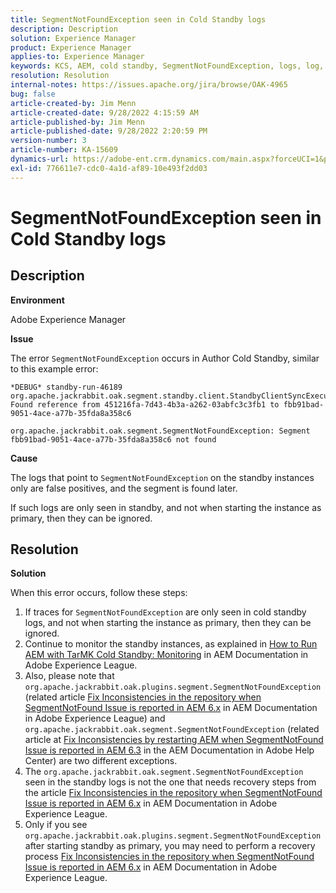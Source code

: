 ```yaml
---
title: SegmentNotFoundException seen in Cold Standby logs
description: Description
solution: Experience Manager
product: Experience Manager
applies-to: Experience Manager
keywords: KCS, AEM, cold standby, SegmentNotFoundException, logs, log, Adobe Experience Manager
resolution: Resolution
internal-notes: https://issues.apache.org/jira/browse/OAK-4965
bug: false
article-created-by: Jim Menn
article-created-date: 9/28/2022 4:15:59 AM
article-published-by: Jim Menn
article-published-date: 9/28/2022 2:20:59 PM
version-number: 3
article-number: KA-15609
dynamics-url: https://adobe-ent.crm.dynamics.com/main.aspx?forceUCI=1&pagetype=entityrecord&etn=knowledgearticle&id=5941513c-e43e-ed11-9db1-0022480866ad
exl-id: 776611e7-cdc0-4a1d-af89-10e493f2dd03
---
```

# SegmentNotFoundException seen in Cold Standby logs

## Description

<b>Environment</b>

Adobe Experience Manager

<b>Issue</b>

The error `SegmentNotFoundException` occurs in Author Cold Standby, similar to this example error:

```
*DEBUG* standby-run-46189 org.apache.jackrabbit.oak.segment.standby.client.StandbyClientSyncExecution Found reference from 451216fa-7d43-4b3a-a262-03abfc3c3fb1 to fbb91bad-9051-4ace-a77b-35fda8a358c6

org.apache.jackrabbit.oak.segment.SegmentNotFoundException: Segment fbb91bad-9051-4ace-a77b-35fda8a358c6 not found
```

<b>Cause</b>

The logs that point to `SegmentNotFoundException` on the standby instances only are false positives, and the segment is found later.

If such logs are only seen in standby, and not when starting the instance as primary, then they can be ignored.

## Resolution

<b>Solution</b>

When this error occurs, follow these steps:

1. If traces for `SegmentNotFoundException` are only seen in cold standby logs, and not when starting the instance as primary, then they can be ignored.
1. Continue to monitor the standby instances, as explained in [How to Run AEM with TarMK Cold Standby: Monitoring](https://docs.adobe.com/content/help/en/experience-manager-65/deploying/deploying/tarmk-cold-standby.html#monitoring) in AEM Documentation in Adobe Experience League.
1. Also, please note that `org.apache.jackrabbit.oak.plugins.segment.SegmentNotFoundException` (related article [Fix Inconsistencies in the repository when SegmentNotFound Issue is reported in AEM 6.x](https://helpx.adobe.com/experience-manager/kb/fix-inconsistencies-in-the-repository-when-segmentnotfound-issue.html) in AEM Documentation in Adobe Experience League) and `org.apache.jackrabbit.oak.segment.SegmentNotFoundException` (related article at [Fix Inconsistencies by restarting AEM when SegmentNotFound Issue is reported in AEM 6.3](https://helpx.adobe.com/au/experience-manager/kb/fix-inconsistencies-by-restarting-AEM-when-segmentNotFound-issue-is-reported-in-AEM.html) in the AEM Documentation in Adobe Help Center) are two different exceptions.
1. The `org.apache.jackrabbit.oak.segment.SegmentNotFoundException` seen in the standby logs is not the one that needs recovery steps from the article [Fix Inconsistencies in the repository when SegmentNotFound Issue is reported in AEM 6.x](https://helpx.adobe.com/experience-manager/kb/fix-inconsistencies-in-the-repository-when-segmentnotfound-issue.html) in AEM Documentation in Adobe Experience League.
1. Only if you see `org.apache.jackrabbit.oak.plugins.segment.SegmentNotFoundException` after starting standby as primary, you may need to perform a recovery process [Fix Inconsistencies in the repository when SegmentNotFound Issue is reported in AEM 6.x](https://helpx.adobe.com/experience-manager/kb/fix-inconsistencies-in-the-repository-when-segmentnotfound-issue.html) in AEM Documentation in Adobe Experience League.

